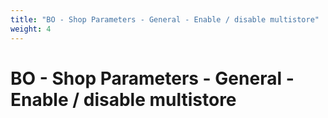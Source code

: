```yaml
---
title: "BO - Shop Parameters - General - Enable / disable multistore"
weight: 4
---
```


# BO - Shop Parameters - General - Enable / disable multistore
